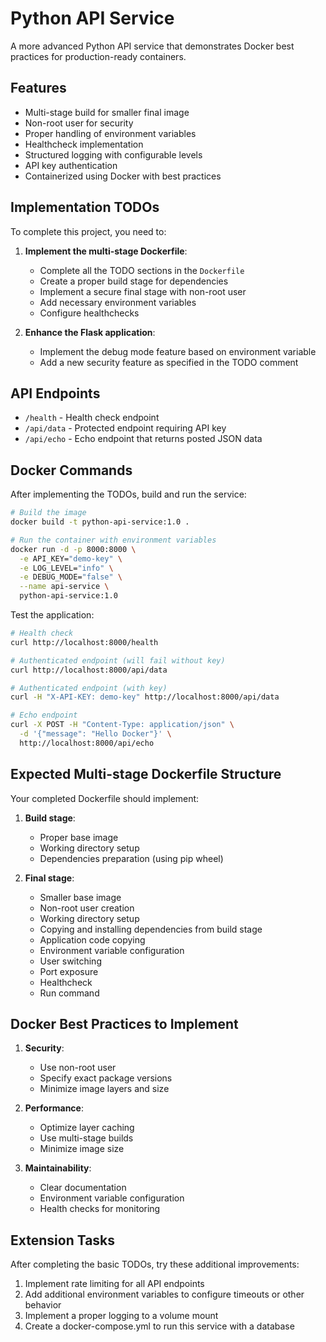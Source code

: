 # Python API Service

A more advanced Python API service that demonstrates Docker best practices for production-ready containers.

## Features

- Multi-stage build for smaller final image
- Non-root user for security
- Proper handling of environment variables
- Healthcheck implementation
- Structured logging with configurable levels
- API key authentication
- Containerized using Docker with best practices

## Implementation TODOs

To complete this project, you need to:

1. **Implement the multi-stage Dockerfile**:
   - Complete all the TODO sections in the `Dockerfile`
   - Create a proper build stage for dependencies
   - Implement a secure final stage with non-root user
   - Add necessary environment variables
   - Configure healthchecks

2. **Enhance the Flask application**:
   - Implement the debug mode feature based on environment variable
   - Add a new security feature as specified in the TODO comment

## API Endpoints

- `/health` - Health check endpoint
- `/api/data` - Protected endpoint requiring API key
- `/api/echo` - Echo endpoint that returns posted JSON data

## Docker Commands

After implementing the TODOs, build and run the service:

```bash
# Build the image
docker build -t python-api-service:1.0 .

# Run the container with environment variables
docker run -d -p 8000:8000 \
  -e API_KEY="demo-key" \
  -e LOG_LEVEL="info" \
  -e DEBUG_MODE="false" \
  --name api-service \
  python-api-service:1.0
```

Test the application:
```bash
# Health check
curl http://localhost:8000/health

# Authenticated endpoint (will fail without key)
curl http://localhost:8000/api/data

# Authenticated endpoint (with key)
curl -H "X-API-KEY: demo-key" http://localhost:8000/api/data

# Echo endpoint
curl -X POST -H "Content-Type: application/json" \
  -d '{"message": "Hello Docker"}' \
  http://localhost:8000/api/echo
```

## Expected Multi-stage Dockerfile Structure

Your completed Dockerfile should implement:

1. **Build stage**:
   - Proper base image
   - Working directory setup
   - Dependencies preparation (using pip wheel)

2. **Final stage**:
   - Smaller base image
   - Non-root user creation
   - Working directory setup
   - Copying and installing dependencies from build stage
   - Application code copying
   - Environment variable configuration
   - User switching
   - Port exposure
   - Healthcheck
   - Run command

## Docker Best Practices to Implement

1. **Security**:
   - Use non-root user
   - Specify exact package versions
   - Minimize image layers and size

2. **Performance**:
   - Optimize layer caching
   - Use multi-stage builds
   - Minimize image size

3. **Maintainability**:
   - Clear documentation
   - Environment variable configuration
   - Health checks for monitoring

## Extension Tasks

After completing the basic TODOs, try these additional improvements:

1. Implement rate limiting for all API endpoints
2. Add additional environment variables to configure timeouts or other behavior
3. Implement a proper logging to a volume mount
4. Create a docker-compose.yml to run this service with a database 